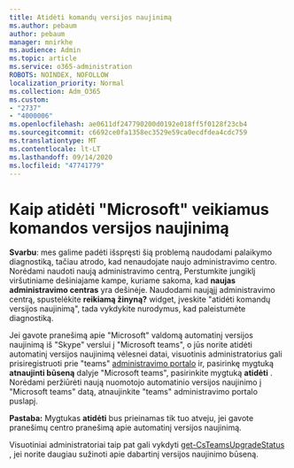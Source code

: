 ```yaml
---
title: Atidėti komandų versijos naujinimą
ms.author: pebaum
author: pebaum
manager: mnirkhe
ms.audience: Admin
ms.topic: article
ms.service: o365-administration
ROBOTS: NOINDEX, NOFOLLOW
localization_priority: Normal
ms.collection: Adm_O365
ms.custom:
- "2737"
- "4000006"
ms.openlocfilehash: ae0611df247790200d0192e018ff5f0128f23cb4
ms.sourcegitcommit: c6692ce0fa1358ec3529e59ca0ecdfdea4cdc759
ms.translationtype: MT
ms.contentlocale: lt-LT
ms.lasthandoff: 09/14/2020
ms.locfileid: "47741779"
---
```

# <a name="how-to-postpone-the-microsoft-driven-teams-upgrade"></a>Kaip atidėti "Microsoft" veikiamus komandos versijos naujinimą

**Svarbu**: mes galime padėti išspręsti šią problemą naudodami palaikymo diagnostiką, tačiau atrodo, kad nenaudojate naujo administravimo centro. Norėdami naudoti naują administravimo centrą, Perstumkite jungiklį viršutiniame dešiniajame kampe, kuriame sakoma, kad **naujas administravimo centras** yra dešinėje. Naudodami naująjį administravimo centrą, spustelėkite **reikiamą žinyną?** widget, įveskite "atidėti komandų versijos naujinimą", tada vykdykite nurodymus, kad paleistumėte diagnostiką.

Jei gavote pranešimą apie "Microsoft" valdomą automatinį versijos naujinimą iš "Skype" verslui į "Microsoft teams", o jūs norite atidėti automatinį versijos naujinimą vėlesnei datai, visuotinis administratorius gali prisiregistruoti prie "teams" [administravimo portalo](https://admin.teams.microsoft.com/dashboard) ir, pasirinkę mygtuką **atnaujinti būseną** dalyje "Microsoft teams", pasirinkite mygtuką **atidėti** . Norėdami peržiūrėti naują nuomotojo automatinio versijos naujinimo į "Microsoft teams" datą, atnaujinkite "teams" administravimo portalo puslapį.

**Pastaba:** Mygtukas **atidėti** bus prieinamas tik tuo atveju, jei gavote pranešimų centro pranešimą apie automatinį versijos naujinimą. 

Visuotiniai administratoriai taip pat gali vykdyti [get-CsTeamsUpgradeStatus](https://docs.microsoft.com/powershell/module/skype/get-csteamsupgradestatus?view=skype-ps) , jei norite daugiau sužinoti apie dabartinį versijos naujinimo būseną.
